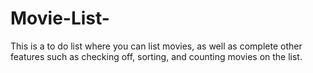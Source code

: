 # Movie-List-
This is a to do list where you can list movies, as well as complete other features such as checking off, sorting, and counting movies on the list.
